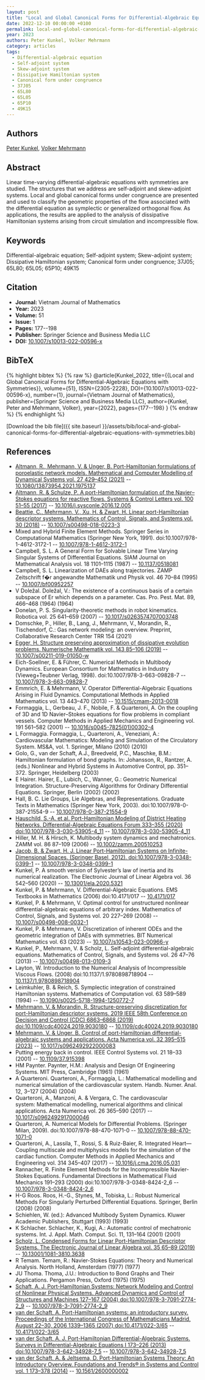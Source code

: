```yaml
---
layout: post
title: "Local and Global Canonical Forms for Differential-Algebraic Equations with Symmetries"
date: 2022-12-10 00:00:00 +0100
permalink: local-and-global-canonical-forms-for-differential-algebraic-equations-with-symmetries
year: 2023
authors: Peter Kunkel, Volker Mehrmann
category: articles
tags:
  - Differential-algebraic equation
  - Self-adjoint system
  - Skew-adjoint system
  - Dissipative Hamiltonian system
  - Canonical form under congruence
  - 37J05
  - 65L80
  - 65L05
  - 65P10
  - 49K15
---
```

 
## Authors
[Peter Kunkel](authors/peter-kunkel), [Volker Mehrmann](authors/volker-mehrmann)
 
## Abstract
Linear time-varying differential-algebraic equations with symmetries are studied. The structures that we address are self-adjoint and skew-adjoint systems. Local and global canonical forms under congruence are presented and used to classify the geometric properties of the flow associated with the differential equation as symplectic or generalized orthogonal flow. As applications, the results are applied to the analysis of dissipative Hamiltonian systems arising from circuit simulation and incompressible flow.
 
## Keywords
Differential-algebraic equation; Self-adjoint system; Skew-adjoint system; Dissipative Hamiltonian system; Canonical form under congruence; 37J05; 65L80; 65L05; 65P10; 49K15
 
## Citation
- **Journal:** Vietnam Journal of Mathematics
- **Year:** 2023
- **Volume:** 51
- **Issue:** 1
- **Pages:** 177--198
- **Publisher:** Springer Science and Business Media LLC
- **DOI:** [10.1007/s10013-022-00596-x](https://doi.org/10.1007/s10013-022-00596-x)
 
## BibTeX
{% highlight bibtex %}
{% raw %}
@article{Kunkel_2022,
  title={{Local and Global Canonical Forms for Differential-Algebraic Equations with Symmetries}},
  volume={51},
  ISSN={2305-2228},
  DOI={10.1007/s10013-022-00596-x},
  number={1},
  journal={Vietnam Journal of Mathematics},
  publisher={Springer Science and Business Media LLC},
  author={Kunkel, Peter and Mehrmann, Volker},
  year={2022},
  pages={177--198}
}
{% endraw %}
{% endhighlight %}
 
[Download the bib file]({{ site.baseurl }}/assets/bib/local-and-global-canonical-forms-for-differential-algebraic-equations-with-symmetries.bib)
 
## References
- [Altmann, R., Mehrmann, V. & Unger, B. Port-Hamiltonian formulations of poroelastic network models. Mathematical and Computer Modelling of Dynamical Systems vol. 27 429–452 (2021)](port-hamiltonian-formulations-of-poroelastic-network-models) -- [10.1080/13873954.2021.1975137](https://doi.org/10.1080/13873954.2021.1975137)
- [Altmann, R. & Schulze, P. A port-Hamiltonian formulation of the Navier–Stokes equations for reactive flows. Systems &amp; Control Letters vol. 100 51–55 (2017)](a-port-hamiltonian-formulation-of-the-navier-stokes-equations-for-reactive-flows) -- [10.1016/j.sysconle.2016.12.005](https://doi.org/10.1016/j.sysconle.2016.12.005)
- [Beattie, C., Mehrmann, V., Xu, H. & Zwart, H. Linear port-Hamiltonian descriptor systems. Mathematics of Control, Signals, and Systems vol. 30 (2018)](linear-port-hamiltonian-descriptor-systems) -- [10.1007/s00498-018-0223-3](https://doi.org/10.1007/s00498-018-0223-3)
- Mixed and Hybrid Finite Element Methods. Springer Series in Computational Mathematics (Springer New York, 1991). doi:10.1007/978-1-4612-3172-1 -- [10.1007/978-1-4612-3172-1](https://doi.org/10.1007/978-1-4612-3172-1)
- Campbell, S. L. A General Form for Solvable Linear Time Varying Singular Systems of Differential Equations. SIAM Journal on Mathematical Analysis vol. 18 1101–1115 (1987) -- [10.1137/0518081](https://doi.org/10.1137/0518081)
- Campbell, S. L. Linearization of DAEs along trajectories. ZAMP Zeitschrift f�r angewandte Mathematik und Physik vol. 46 70–84 (1995) -- [10.1007/bf00952257](https://doi.org/10.1007/bf00952257)
- V Doležal. Doležal, V.: The existence of a continuous basis of a certain subspace of Er which depends on a parameter. Cas. Pro. Pest. Mat. 89, 466–468 (1964) (1964)
- Donelan, P. S. Singularity-theoretic methods in robot kinematics. Robotica vol. 25 641–659 (2007) -- [10.1017/s0263574707003748](https://doi.org/10.1017/s0263574707003748)
- Domschke, P., Hiller, B., Lang, J., Mehrmann, V., Morandin, R., Tischendorf, C.: Gas network modeling: an overview. Preprint, Collaborative Research Center TRR 154 (2021)
- [Egger, H. Structure preserving approximation of dissipative evolution problems. Numerische Mathematik vol. 143 85–106 (2019)](structure-preserving-approximation-of-dissipative-evolution-problems) -- [10.1007/s00211-019-01050-w](https://doi.org/10.1007/s00211-019-01050-w)
- Eich-Soellner, E. & Führer, C. Numerical Methods in Multibody Dynamics. European Consortium for Mathematics in Industry (Vieweg+Teubner Verlag, 1998). doi:10.1007/978-3-663-09828-7 -- [10.1007/978-3-663-09828-7](https://doi.org/10.1007/978-3-663-09828-7)
- Emmrich, E. & Mehrmann, V. Operator Differential-Algebraic Equations Arising in Fluid Dynamics. Computational Methods in Applied Mathematics vol. 13 443–470 (2013) -- [10.1515/cmam-2013-0018](https://doi.org/10.1515/cmam-2013-0018)
- Formaggia, L., Gerbeau, J. F., Nobile, F. & Quarteroni, A. On the coupling of 3D and 1D Navier–Stokes equations for flow problems in compliant vessels. Computer Methods in Applied Mechanics and Engineering vol. 191 561–582 (2001) -- [10.1016/s0045-7825(01)00302-4](https://doi.org/10.1016/s0045-7825(01)00302-4)
- L Formaggia. Formaggia, L., Quarteroni, A., Veneziani, A.: Cardiovascular Mathematics: Modeling and Simulation of the Circulatory System. MS&A, vol. 1. Springer, Milano (2010) (2010)
- Golo, G., van der Schaft, A.J., Breedveld, P.C., Maschke, B.M.: Hamiltonian formulation of bond graphs. In: Johansson, R., Rantzer, A. (eds.) Nonlinear and Hybrid Systems in Automotive Control, pp. 351–372. Springer, Heidelberg (2003)
- E Hairer. Hairer, E., Lubich, C., Wanner, G.: Geometric Numerical Integration. Structure-Preserving Algorithms for Ordinary Differential Equations. Springer, Berlin (2002) (2002)
- Hall, B. C. Lie Groups, Lie Algebras, and Representations. Graduate Texts in Mathematics (Springer New York, 2003). doi:10.1007/978-0-387-21554-9 -- [10.1007/978-0-387-21554-9](https://doi.org/10.1007/978-0-387-21554-9)
- [Hauschild, S.-A. et al. Port-Hamiltonian Modeling of District Heating Networks. Differential-Algebraic Equations Forum 333–355 (2020) doi:10.1007/978-3-030-53905-4_11](port-hamiltonian-modeling-of-district-heating-networks) -- [10.1007/978-3-030-53905-4_11](https://doi.org/10.1007/978-3-030-53905-4_11)
- Hiller, M. H. & Hirsch, K. Multibody system dynamics and mechatronics. ZAMM vol. 86 87–109 (2006) -- [10.1002/zamm.200510253](https://doi.org/10.1002/zamm.200510253)
- [Jacob, B. & Zwart, H. J. Linear Port-Hamiltonian Systems on Infinite-Dimensional Spaces. (Springer Basel, 2012). doi:10.1007/978-3-0348-0399-1](linear-port-hamiltonian-systems-on-infinite-dimensional-spaces) -- [10.1007/978-3-0348-0399-1](https://doi.org/10.1007/978-3-0348-0399-1)
- Kunkel, P. A smooth version of Sylvester’s law of inertia and its numerical realization. The Electronic Journal of Linear Algebra vol. 36 542–560 (2020) -- [10.13001/ela.2020.5321](https://doi.org/10.13001/ela.2020.5321)
- Kunkel, P. & Mehrmann, V. Differential-Algebraic Equations. EMS Textbooks in Mathematics (2006) doi:10.4171/017 -- [10.4171/017](https://doi.org/10.4171/017)
- Kunkel, P. & Mehrmann, V. Optimal control for unstructured nonlinear differential-algebraic equations of arbitrary index. Mathematics of Control, Signals, and Systems vol. 20 227–269 (2008) -- [10.1007/s00498-008-0032-1](https://doi.org/10.1007/s00498-008-0032-1)
- Kunkel, P. & Mehrmann, V. Discretization of inherent ODEs and the geometric integration of DAEs with symmetries. BIT Numerical Mathematics vol. 63 (2023) -- [10.1007/s10543-023-00966-y](https://doi.org/10.1007/s10543-023-00966-y)
- Kunkel, P., Mehrmann, V. & Scholz, L. Self-adjoint differential-algebraic equations. Mathematics of Control, Signals, and Systems vol. 26 47–76 (2013) -- [10.1007/s00498-013-0109-3](https://doi.org/10.1007/s00498-013-0109-3)
- Layton, W. Introduction to the Numerical Analysis of Incompressible Viscous Flows. (2008) doi:10.1137/1.9780898718904 -- [10.1137/1.9780898718904](https://doi.org/10.1137/1.9780898718904)
- Leimkuhler, B. & Reich, S. Symplectic integration of constrained Hamiltonian systems. Mathematics of Computation vol. 63 589–589 (1994) -- [10.1090/s0025-5718-1994-1250772-7](https://doi.org/10.1090/s0025-5718-1994-1250772-7)
- [Mehrmann, V. & Morandin, R. Structure-preserving discretization for port-Hamiltonian descriptor systems. 2019 IEEE 58th Conference on Decision and Control (CDC) 6863–6868 (2019) doi:10.1109/cdc40024.2019.9030180](structure-preserving-discretization-for-port-hamiltonian-descriptor-systems) -- [10.1109/cdc40024.2019.9030180](https://doi.org/10.1109/cdc40024.2019.9030180)
- [Mehrmann, V. & Unger, B. Control of port-Hamiltonian differential-algebraic systems and applications. Acta Numerica vol. 32 395–515 (2023)](control-of-port-hamiltonian-differential-algebraic-systems-and-applications) -- [10.1017/s0962492922000083](https://doi.org/10.1017/s0962492922000083)
- Putting energy back in control. IEEE Control Systems vol. 21 18–33 (2001) -- [10.1109/37.915398](https://doi.org/10.1109/37.915398)
- HM Paynter. Paynter, H.M.: Analysis and Design Of Engineering Systems. MIT Press, Cambridge (1961) (1961)
- A Quarteroni. Quarteroni, A., Formaggia, L.: Mathematical modelling and numerical simulation of the cardiovascular system. Handb. Numer. Anal. 12, 3–127 (2004) (2004)
- Quarteroni, A., Manzoni, A. & Vergara, C. The cardiovascular system: Mathematical modelling, numerical algorithms and clinical applications. Acta Numerica vol. 26 365–590 (2017) -- [10.1017/s0962492917000046](https://doi.org/10.1017/s0962492917000046)
- Quarteroni, A. Numerical Models for Differential Problems. (Springer Milan, 2009). doi:10.1007/978-88-470-1071-0 -- [10.1007/978-88-470-1071-0](https://doi.org/10.1007/978-88-470-1071-0)
- Quarteroni, A., Lassila, T., Rossi, S. & Ruiz-Baier, R. Integrated Heart—Coupling multiscale and multiphysics models for the simulation of the cardiac function. Computer Methods in Applied Mechanics and Engineering vol. 314 345–407 (2017) -- [10.1016/j.cma.2016.05.031](https://doi.org/10.1016/j.cma.2016.05.031)
- Rannacher, R. Finite Element Methods for the Incompressible Navier-Stokes Equations. Fundamental Directions in Mathematical Fluid Mechanics 191–293 (2000) doi:10.1007/978-3-0348-8424-2_6 -- [10.1007/978-3-0348-8424-2_6](https://doi.org/10.1007/978-3-0348-8424-2_6)
- H-G Roos. Roos, H.-G., Stynes, M., Tobiska, L.: Robust Numerical Methods For Singularly Perturbed Differential Equations. Springer, Berlin (2008) (2008)
- Schiehlen, W. (ed.): Advanced Multibody System Dynamics. Kluwer Academic Publishers, Stuttgart (1993) (1993)
- K Schlacher. Schlacher, K., Kugi, A.: Automatic control of mechatronic systems. Int. J. Appl. Math. Comput. Sci. 11, 131–164 (2001) (2001)
- [Scholz, L. Condensed Forms for Linear Port-Hamiltonian Descriptor Systems. The Electronic Journal of Linear Algebra vol. 35 65–89 (2019)](condensed-forms-for-linear-port-hamiltonian-descriptor-systems) -- [10.13001/1081-3810.3638](https://doi.org/10.13001/1081-3810.3638)
- R Temam. Temam, R.: Navier-Stokes Equations: Theory and Numerical Analysis. North Holland, Amsterdam (1977) (1977)
- JU Thoma. Thoma, J.U.: Introduction to Bond Graphs and Their Applications. Pergamon Press, Oxford (1975) (1975)
- [Schaft, A. J. Port-Hamiltonian Systems: Network Modeling and Control of Nonlinear Physical Systems. Advanced Dynamics and Control of Structures and Machines 127–167 (2004) doi:10.1007/978-3-7091-2774-2_9](port-hamiltonian-systems-network-modeling-and-control-of-nonlinear-physical-systems) -- [10.1007/978-3-7091-2774-2_9](https://doi.org/10.1007/978-3-7091-2774-2_9)
- [van der Schaft, A. Port-Hamiltonian systems: an introductory survey. Proceedings of the International Congress of Mathematicians Madrid, August 22–30, 2006 1339–1365 (2007) doi:10.4171/022-3/65](port-hamiltonian-systems-an-introductory-survey) -- [10.4171/022-3/65](https://doi.org/10.4171/022-3/65)
- [van der Schaft, A. J. Port-Hamiltonian Differential-Algebraic Systems. Surveys in Differential-Algebraic Equations I 173–226 (2013) doi:10.1007/978-3-642-34928-7_5](port-hamiltonian-differential-algebraic-systems) -- [10.1007/978-3-642-34928-7_5](https://doi.org/10.1007/978-3-642-34928-7_5)
- [van der Schaft, A. & Jeltsema, D. Port-Hamiltonian Systems Theory: An Introductory Overview. Foundations and Trends® in Systems and Control vol. 1 173–378 (2014)](port-hamiltonian-systems-theory-an-introductory-overview) -- [10.1561/2600000002](https://doi.org/10.1561/2600000002)

